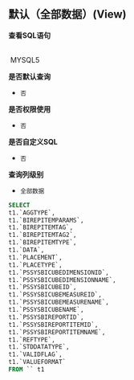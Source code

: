 ## 默认（全部数据）(View) <!-- {docsify-ignore-all} -->



<p class="panel-title"><b>查看SQL语句</b></p>
<br>

<el-row>
&nbsp;<el-tag @click="MYSQL5 = true">MYSQL5</el-tag>
</el-row>

<br>
<p class="panel-title"><b>是否默认查询</b></p>

* `否`

<p class="panel-title"><b>是否权限使用</b></p>

* `否`

<p class="panel-title"><b>是否自定义SQL</b></p>

* `否`

<p class="panel-title"><b>查询列级别</b></p>

* `全部数据`






<el-dialog v-model="MYSQL5" title="MYSQL5">

```sql
SELECT
t1.`AGGTYPE`,
t1.`BIREPITEMPARAMS`,
t1.`BIREPITEMTAG`,
t1.`BIREPITEMTAG2`,
t1.`BIREPITEMTYPE`,
t1.`DATA`,
t1.`PLACEMENT`,
t1.`PLACETYPE`,
t1.`PSSYSBICUBEDIMENSIONID`,
t1.`PSSYSBICUBEDIMENSIONNAME`,
t1.`PSSYSBICUBEID`,
t1.`PSSYSBICUBEMEASUREID`,
t1.`PSSYSBICUBEMEASURENAME`,
t1.`PSSYSBICUBENAME`,
t1.`PSSYSBIREPORTID`,
t1.`PSSYSBIREPORTITEMID`,
t1.`PSSYSBIREPORTITEMNAME`,
t1.`REFTYPE`,
t1.`STDDATATYPE`,
t1.`VALIDFLAG`,
t1.`VALUEFORMAT`
FROM `` t1 


```

</el-dialog>

<script>
 const { createApp } = Vue
  createApp({
    data() {
      return {
                MYSQL5 : false
        
      }
    },
    methods: {
    }
  }).use(ElementPlus).mount('#app')
</script>